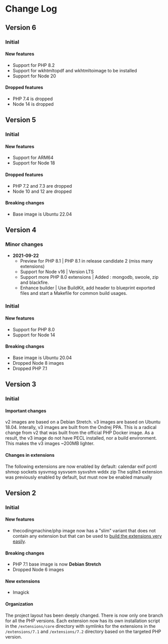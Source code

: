 # Change Log

## Version 6

### Initial

#### New features

- Support for PHP 8.2
- Support for wkhtmltopdf and wkhtmltoimage to be installed
- Support for Node 20

#### Dropped features

- PHP 7.4 is dropped
- Node 14 is dropped

## Version 5

### Initial

#### New features

- Support for ARM64
- Support for Node 18

#### Dropped features

- PHP 7.2 and 7.3 are dropped
- Node 10 and 12 are dropped

#### Breaking changes

- Base image is Ubuntu 22.04


## Version 4

### Minor changes

* **2021-09-22** 
  * Preview for PHP 8.1 | PHP 8.1 in release candidate 2 (miss many extensions)
  * Support for Node v16 | Version LTS
  * Support more PHP 8.0 extensions | Added : mongodb, swoole, zip and blackfire.
  * Enhance builder | Use BuildKit, add header to blueprint exported files and start a Makefile for common build usages.

### Initial

#### New features

- Support for PHP 8.0
- Support for Node 14

#### Breaking changes

- Base image is Ubuntu 20.04
- Dropped Node 8 images
- Dropped PHP 7.1

## Version 3

### Initial

#### Important changes

v2 images are based on a Debian Stretch. v3 images are based on Ubuntu 18.04.
Interally, v3 images are built from the Ondrej PPA. This is a radical change from v2 that was built from the official PHP Docker image. As a result, the v3 image do not have PECL installed, nor a build environment. This makes the v3 images ~200MB lighter.

#### Changes in extensions

The following extensions are now enabled by default: calendar exif pcntl shmop sockets sysvmsg sysvsem sysvshm wddx zip
The sqlite3 extension was previously enabled by default, but must now be enabled manually

## Version 2

### Initial

#### New features

- thecodingmachine/php image now has a "slim" variant that does not contain any extension but that can be used
  to [build the extensions very easily](https://github.com/thecodingmachine/docker-images-php/blob/dfdaa984f0fcc3d66a1b9fef5a6643582deb4d0d/README.md#compiling-extensions-in-the-slim-image).

#### Breaking changes

- PHP 7.1 base image is now **Debian Stretch**
- Dropped Node 6 images

#### New extensions

- Imagick

#### Organization

The project layout has been deeply changed. There is now only one branch for all the PHP versions.
Each extension now has its own installation script in the `/extensions/core` directory with symlinks for the 
extensions in the `/extensions/7.1` and `/extensions/7.2` directory based on the targeted PHP version.
